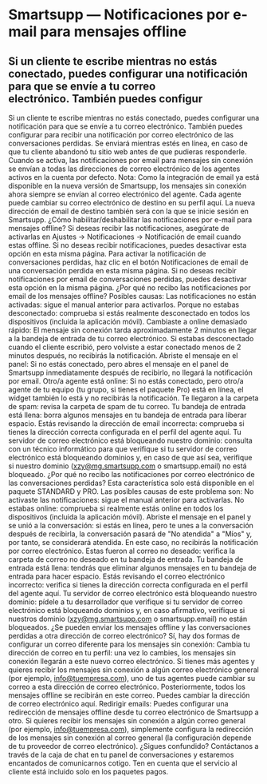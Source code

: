 # Smartsupp — Notificaciones por e-mail para mensajes offline
## Si un cliente te escribe mientras no estás conectado, puedes configurar una notificación para que se envíe a tu correo electrónico. También puedes configur
Si un cliente te escribe mientras no estás conectado, puedes configurar una notificación para que se envíe a tu correo electrónico. También puedes configurar para recibir una notificación por correo electrónico de las conversaciones perdidas. Se enviará mientras estés en línea, en caso de que tu cliente abandonó tu sitio web antes de que pudieras responderle.
Cuando se activa, las notificaciones por email para mensajes sin conexión se envían a todas las direcciones de correo electrónico de los agentes activos en la cuenta por defecto.
Nota: Como la integración de email ya está disponible en la nueva versión de Smartsupp, los mensajes sin conexión ahora siempre se envían al correo electrónico del agente. Cada agente puede cambiar su correo electrónico de destino en su perfil aquí. La nueva dirección de email de destino también será con la que se inicie sesión en Smartsupp.
¿Cómo habilitar/deshabilitar las notificaciones por e-mail para mensajes offline?
Si deseas recibir las notificaciones, asegúrate de activarlas en Ajustes → Notificaciones → Notificación de email cuando estas offline. Si no deseas recibir notificaciones, puedes desactivar esta opción en esta misma página.
Para activar la notificación de conversaciones perdidas, haz clic en el botón Notificaciones de email de una conversación perdida en esta misma página. Si no deseas recibir notificaciones por email de conversaciones perdidas, puedes desactivar esta opción en la misma página.
¿Por qué no recibo las notificaciones por email de los mensajes offline?
Posibles causas:
Las notificaciones no están activadas: sigue el manual anterior para activarlos.
Porque no estabas desconectado: comprueba si estás realmente desconectado en todos los dispositivos (incluida la aplicación móvil).
Cambiaste a online demasiado rápido: El mensaje sin conexión tarda aproximadamente 2 minutos en llegar a la bandeja de entrada de tu correo electrónico. Si estabas desconectado cuando el cliente escribió, pero volviste a estar conectado menos de 2 minutos después, no recibirás la notificación.
Abriste el mensaje en el panel: Si no estás conectado, pero abres el mensaje en el panel de Smartsupp inmediatamente después de recibirlo, no llegará la notificación por email.
Otro/a agente está online: Si no estás conectado, pero otro/a agente de tu equipo (tu grupo, si tienes el paquete Pro) está en línea, el widget también lo está y no recibirás la notificación.
Te llegaron a la carpeta de spam: revisa la carpeta de spam de tu correo.
Tu bandeja de entrada está llena: borra algunos mensajes en tu bandeja de entrada para liberar espacio.
Estás revisando la dirección de email incorrecta: comprueba si tienes la dirección correcta configurada en el perfil del agente aquí.
Tu servidor de correo electrónico está bloqueando nuestro dominio: consulta con un técnico informático para que verifique si tu servidor de correo electrónico está bloqueando dominios y, en caso de que así sea, verifique si nuestro dominio (xzy@mg.smartsupp.com o smartsupp.email) no está bloqueado. 
¿Por qué no recibo las notificaciones por correo electrónico de las conversaciones perdidas?
Esta característica solo está disponible en el paquete STANDARD y PRO.
Las posibles causas de este problema son:
No activaste las notificaciones: sigue el manual anterior para activarlas.
No estabas online: comprueba si realmente estás online en todos los dispositivos (incluida la aplicación móvil).
Abriste el mensaje en el panel y se unió a la conversación: si estás en línea, pero te unes a la conversación después de recibirla, la conversación pasará de "No atendida" a "Míos" y, por tanto, se considerará atendida. En este caso, no recibirás la notificación por correo electrónico.
Estas fueron al correo no deseado: verifica la carpeta de correo no deseado en tu bandeja de entrada.
Tu bandeja de entrada está llena: tendrás que eliminar algunos mensajes en tu bandeja de entrada para hacer espacio.
Estás revisando el correo electrónico incorrecto: verifica si tienes la dirección correcta configurada en el perfil del agente aquí.
Tu servidor de correo electrónico está bloqueando nuestro dominio: pídele a tu desarrollador que verifique si tu servidor de correo electrónico está bloqueando dominios y, en caso afirmativo, verifique si nuestros dominio (xzy@mg.smartsupp.com o smartsupp.email) no están bloqueados.
¿Se pueden enviar los mensajes offline y las conversaciones perdidas a otra dirección de correo electrónico?
Sí, hay dos formas de configurar un correo diferente para los mensajes sin conexión: 
Cambia tu dirección de correo en tu perfil: una vez lo cambies, los mensajes sin conexión llegarán a este nuevo correo electrónico. Si tienes más agentes y quieres recibir los mensajes sin conexión a algún correo electrónico general (por ejemplo, info@tuempresa.com), uno de tus agentes puede cambiar su correo a esta dirección de correo electrónico. Posteriormente, todos los mensajes offline se recibirán en este correo. Puedes cambiar la dirección de correo electrónico aquí. 
Redirigir emails: Puedes configurar una redirección de mensajes offline desde tu correo electrónico de Smartsupp a otro. Si quieres recibir los mensajes sin conexión a algún correo general (por ejemplo, info@tuempresa.com), simplemente configura la redirección de los mensajes sin conexión al correo general (la configuración depende de tu proveedor de correo electrónico).
¿Sigues confundido? Contáctanos a través de la caja de chat en tu panel de conversaciones y estaremos encantados de comunicarnos cotigo. Ten en cuenta que el servicio al cliente está incluido solo en los paquetes pagos.

